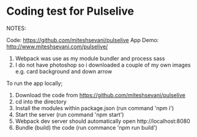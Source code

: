 # Coding test for Pulselive

NOTES:

Code: https://github.com/miteshsevani/pulselive
App Demo: http://www.miteshsevani.com/pulselive/

1) Webpack was use as my module bundler and process sass
2) I do not have photoshop so i downloaded a couple of my own images e.g. card background and down arrow


To run the app locally;

1) Download the code from https://github.com/miteshsevani/pulselive
2) cd into the directory
3) Install the modules within package.json (run command 'npm i')
4) Start the server (run command 'npm start')
5) Webpack dev server should automatically open http://localhost:8080
6) Bundle (build) the code (run commance 'npm run build')